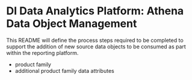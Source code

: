 # DI Data Analytics Platform:  Athena Data Object Management

This README will define the process steps required to be completed to support the addition of new source data objects to be consumed as part within the reporting platform.

- product family
- additional product family data attributes